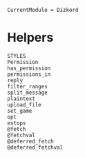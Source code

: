 ```@meta
CurrentModule = Dizkord
```

# Helpers

```@docs
STYLES
Permission
has_permission
permissions_in
reply
filter_ranges
split_message
plaintext
upload_file
set_game
opt
extops
@fetch
@fetchval
@deferred_fetch
@deferred_fetchval
```
